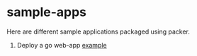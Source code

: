 # sample-apps

Here are different sample applications packaged using packer.

1. Deploy a go web-app [example](learn-terraform-provisioning-packer)


